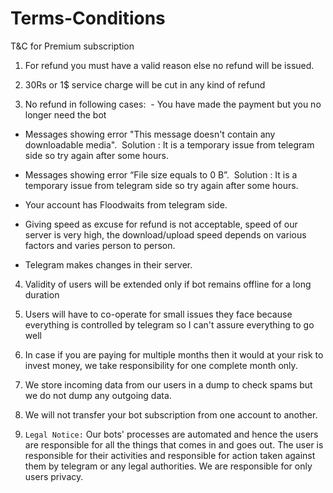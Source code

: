 # Terms-Conditions

T&C for Premium subscription

1) For refund you must have a valid reason else no refund will be issued.

2) 30Rs or 1$ service charge will be cut in any kind of refund

3) No refund in following cases:  - You have made the payment but you no longer need the bot

- Messages showing error "This message doesn't contain any downloadable media".  Solution : It is a temporary issue from telegram side so try again after some hours.

 - Messages showing error “File size equals to 0 B”.  Solution : It is a temporary issue from telegram side so try again after some hours.

- Your account has Floodwaits from telegram side.

- Giving speed as excuse for refund is not acceptable, speed of our server is very high, the download/upload speed depends on various factors and varies person to person.

- Telegram makes changes in their server.

4) Validity of users will be extended only if bot remains offline for a long duration

5) Users will have to co-operate for small issues they face because everything is controlled by telegram so I can't assure everything to go well

6) In case if you are paying for multiple months then it would at your risk to invest money, we take responsibility for one complete month only.
  
7) We store incoming data from our users in a dump to check spams but we do not dump any outgoing data.

8) We will not transfer your bot subscription from one account to another.

9) `Legal Notice:`  Our bots' processes are automated and hence the users are responsible for all the things that comes in and goes out. The user is responsible for their activities and responsible for action taken against them by telegram or any legal authorities. We are responsible for only users privacy.
